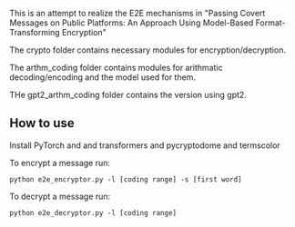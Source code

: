 This is an attempt to realize the E2E mechanisms in "Passing Covert Messages on Public Platforms: An Approach Using Model-Based Format-Transforming Encryption"

The crypto folder contains necessary modules for encryption/decryption.

The arthm_coding folder contains modules for arithmatic decoding/encoding and the model used for them.

THe gpt2_arthm_coding folder contains the version using gpt2.

## How to use

Install PyTorch and and transformers and pycryptodome and termscolor

To encrypt a message run:
```
python e2e_encryptor.py -l [coding range] -s [first word]
```

To decrypt a message run:
```
python e2e_decryptor.py -l [coding range]
```

